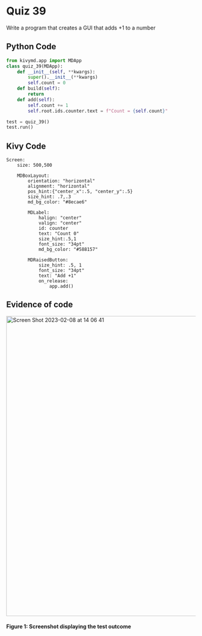 # Quiz 39
Write a program that creates a GUI that adds +1 to a number

## Python Code
```.py
from kivymd.app import MDApp
class quiz_39(MDApp):
    def __init__(self, **kwargs):
        super().__init__(**kwargs)
        self.count = 0
    def build(self):
        return
    def add(self):
        self.count += 1
        self.root.ids.counter.text = f"Count = {self.count}"

test = quiz_39()
test.run()

```

## Kivy Code
```
Screen:
    size: 500,500

    MDBoxLayout:
        orientation: "horizontal"
        alignment: "horizontal"
        pos_hint:{"center_x":.5, "center_y":.5}
        size_hint: .7,.3
        md_bg_color: "#8ecae6"

        MDLabel:
            halign: "center"
            valign: "center"
            id: counter
            text: "Count 0"
            size_hint:.5,1
            font_size: "34pt"
            md_bg_color: "#588157"

        MDRaisedButton:
            size_hint: .5, 1
            font_size: "34pt"
            text: "Add +1"
            on_release:
                app.add()
```

## Evidence of code
<img width="798" alt="Screen Shot 2023-02-08 at 14 06 41" src="https://user-images.githubusercontent.com/105724334/217439745-aa72d128-82ed-4f30-9430-42f3b20b9b4a.png">

#### Figure 1: Screenshot displaying the test outcome
